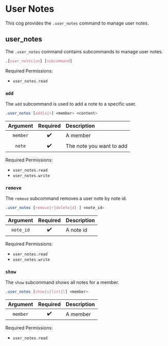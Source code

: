 # User Notes

This cog provides the `.user_notes` command to manage user notes.


## user_notes

The `.user_notes` command contains subcommands to manage user notes.

```css
.[user_notes|un] [subcommand]
```
Required Permissions:

- `user_notes.read`


### `add`

The `add` subcommand is used to add a note to a specific user.

```css
.user_notes [add|a|+] <member> <content>
```

|Argument|Required|Description|
|:------:|:------:|:----------|
|`member`|:heavy_check_mark:|A member|
|`note`|:heavy_check_mark:|The note you want to add|

Required Permissions:

- `user_notes.read`
- `user_notes.write`


### `remove`

The `remove` subcommand removes a user note by note id.

```css
.user_notes [remove|r|delete|d|-] <note_id>
```

|Argument|Required|Description|
|:------:|:------:|:----------|
|`note_id`|:heavy_check_mark:|A note id|

Required Permissions:

- `user_notes.read`
- `user_notes.write`


### `show`

The `show` subcommand shows all notes for a member.

```css
.user_notes [show|s|list|l] <member>
```

|Argument|Required|Description|
|:------:|:------:|:----------|
|`member`|:heavy_check_mark:|A member|

Required Permissions:

- `user_notes.read`
